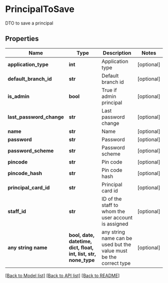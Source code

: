 # PrincipalToSave

DTO to save a principal

## Properties
Name | Type | Description | Notes
------------ | ------------- | ------------- | -------------
**application_type** | **int** | Application type | [optional] 
**default_branch_id** | **str** | Default branch id | [optional] 
**is_admin** | **bool** | True if admin principal | [optional] 
**last_password_change** | **str** | Last password change | [optional] 
**name** | **str** | Name | [optional] 
**password** | **str** | Password | [optional] 
**password_scheme** | **str** | Password scheme | [optional] 
**pincode** | **str** | Pin code | [optional] 
**pincode_hash** | **str** | Pin code hash | [optional] 
**principal_card_id** | **str** | Principal card id | [optional] 
**staff_id** | **str** | ID of the staff to whom the user account is assigned | [optional] 
**any string name** | **bool, date, datetime, dict, float, int, list, str, none_type** | any string name can be used but the value must be the correct type | [optional]

[[Back to Model list]](../README.md#documentation-for-models) [[Back to API list]](../README.md#documentation-for-api-endpoints) [[Back to README]](../README.md)


